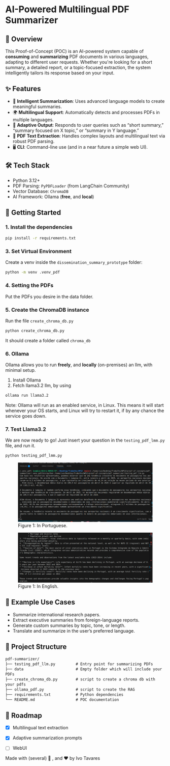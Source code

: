 # AI-Powered Multilingual PDF Summarizer

## 📘 Overview

This Proof-of-Concept (POC) is an AI-powered system capable of **consuming** and **summarizing** PDF documents in various languages, adapting to different user requests. Whether you're looking for a short summary, a detailed report, or a topic-focused extraction, the system intelligently tailors its response based on your input.

## ✨ Features

- 🧠 **Intelligent Summarization**: Uses advanced language models to create meaningful summaries.
- 🌍 **Multilingual Support**: Automatically detects and processes PDFs in multiple languages.
- 🎯 **Adaptive Output**: Responds to user queries such as “short summary,” “summary focused on X topic,” or “summary in Y language.”
- 📄 **PDF Text Extraction**: Handles complex layouts and multilingual text via robust PDF parsing.
- 🖥️ **CLI**: Command-line use (and in a near future a simple web UI).

## 🛠️ Tech Stack

- Python 3.12+
- PDF Parsing: `PyPDFLoader` (from LangChain Community)
- Vector Database: `ChromaDB`
- AI Framework: Ollama (**free**, and **local**)


## 🚀 Getting Started

### 1. Install the dependencies

```bash
pip install -r requirements.txt
```

### 3. Set Virtual Environment
Create a venv inside the `dissemination_summary_prototype` folder:
```bash
python -m venv .venv_pdf
```

### 4. Setting the PDFs
Put the PDFs you desire in the data folder.

### 5. Create the ChromaDB instance
Run the file `create_chroma_db.py`
```bash
python create_chroma_db.py
```
It should create a folder called `chroma_db`

### 6. Ollama
Ollama allows you to run **freely**, and **locally** (on-premises) an llm, with minimal setup.
1. Install Ollama
2. Fetch llama3.2 llm, by using
```bash
ollama run llama3.2
```
Note: Ollama will run as an enabled service, in Linux. This means it will start whenever your 
OS starts, and Linux will try to restart it, if by any chance the service goes down.


### 7. Test Llama3.2
We are now ready to go! 
Just insert your question in the `testing_pdf_lmm.py` file, and run it.
```bash
python testing_pdf_lmm.py
```
<figure>
  <img src="pictures/image.png" alt="Description" width="600"/>
  <figcaption>Figure 1: In Portuguese.</figcaption>
</figure>
<figure>
  <img src="pictures/image-1.png" alt="Description" width="600"/>
  <figcaption>Figure 1: In English.</figcaption>
</figure>

## 🧾 Example Use Cases

- Summarize international research papers.
- Extract executive summaries from foreign-language reports.
- Generate custom summaries by topic, tone, or length.
- Translate and summarize in the user’s preferred language.

## 📂 Project Structure

```
pdf-summarizer/
├── testing_pdf_llm.py         # Entry point for summarizing PDFs
├── data                       # Empty folder which will include your PDFs
├── create_chroma_db.py        # script to create a chroma db with your pdfs
├── ollama_pdf.py              # script to create the RAG
├── requirements.txt           # Python dependencies
└── README.md                  # POC documentation
```

## 📌 Roadmap

- [x] Multilingual text extraction
- [x] Adaptive summarization prompts
- [ ] WebUI



Made with (several) 🤖 , and ❤️ by Ivo Tavares
